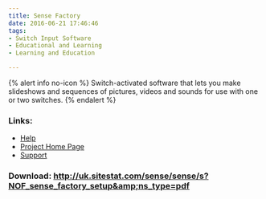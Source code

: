 ```yaml
---
title: Sense Factory
date: 2016-06-21 17:46:46
tags: 
- Switch Input Software
- Educational and Learning
- Learning and Education

---
```


{% alert info no-icon %}
Switch-activated software that lets you make slideshows and sequences of pictures, videos and sounds for use with one or two switches.
{% endalert %}

<!-- more -->



### Links:
- <a href="http://www.deafblindonline.org.uk/sense_factory_manual.html">Help</a>
- <a href="http://www.deafblindonline.org.uk/">Project Home Page</a>
- <a href="http://www.deafblindonline.org.uk/feedback.html">Support</a>

### Download: http://uk.sitestat.com/sense/sense/s?NOF_sense_factory_setup&amp;ns_type=pdf 